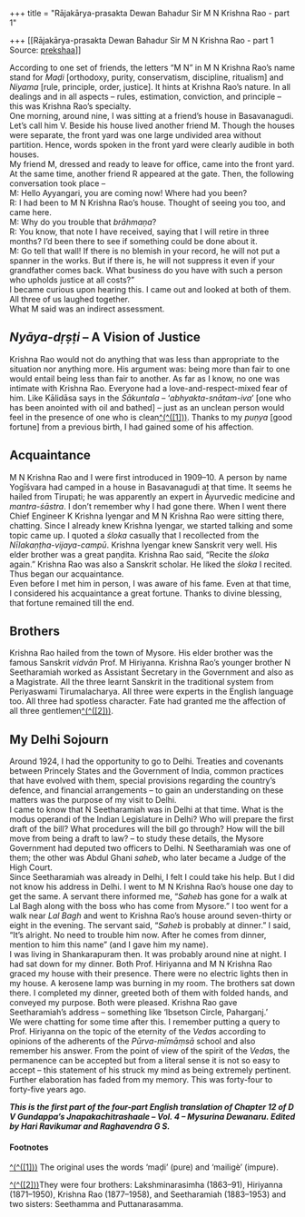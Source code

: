 +++
title = "Rājakārya-prasakta Dewan Bahadur Sir M N Krishna Rao - part 1"

+++
[[Rājakārya-prasakta Dewan Bahadur Sir M N Krishna Rao - part 1	Source: [prekshaa](https://www.prekshaa.in/m-n-krishna-rao-part-1)]]







According to one set of friends, the letters “M N” in M N Krishna Rao’s name stand for *Maḍi* \[orthodoxy, purity, conservatism, discipline, ritualism\] and *Niyama* \[rule, principle, order, justice\]. It hints at Krishna Rao’s nature. In all dealings and in all aspects – rules, estimation, conviction, and principle – this was Krishna Rao’s specialty.  
One morning, around nine, I was sitting at a friend’s house in Basavanagudi. Let’s call him V. Beside his house lived another friend M. Though the houses were separate, the front yard was one large undivided area without partition. Hence, words spoken in the front yard were clearly audible in both houses.  
My friend M, dressed and ready to leave for office, came into the front yard. At the same time, another friend R appeared at the gate. Then, the following conversation took place –  
M: Hello Ayyangari, you are coming now! Where had you been?  
R: I had been to M N Krishna Rao’s house. Thought of seeing you too, and came here.  
M: Why do you trouble that *brāhmaṇa*?  
R: You know, that note I have received, saying that I will retire in three months? I’d been there to see if something could be done about it.  
M: Go tell that wall! If there is no blemish in your record, he will not put a spanner in the works. But if there is, he will not suppress it even if your grandfather comes back. What business do you have with such a person who upholds justice at all costs?”  
I became curious upon hearing this. I came out and looked at both of them. All three of us laughed together.  
What M said was an indirect assessment.

## *Nyāya-dṛṣṭi* – A Vision of Justice

Krishna Rao would not do anything that was less than appropriate to the situation nor anything more. His argument was: being more than fair to one would entail being less than fair to another. As far as I know, no one was intimate with Krishna Rao. Everyone had a love-and-respect-mixed fear of him. Like Kālidāsa says in the *Śākuntala* – ‘*abhyakta-snātam-iva*’ \[one who has been anointed with oil and bathed\] – just as an unclean person would feel in the presence of one who is clean[^(^(\[1\]))](#sdfootnote1sym). Thanks to my *puṇya* \[good fortune\] from a previous birth, I had gained some of his affection.

## Acquaintance

M N Krishna Rao and I were first introduced in 1909–10. A person by name Yogīśvara had camped in a house in Basavanagudi at that time. It seems he hailed from Tirupati; he was apparently an expert in Āyurvedic medicine and *mantra-śāstra*. I don’t remember why I had gone there. When I went there Chief Engineer K Krishna Iyengar and M N Krishna Rao were sitting there, chatting. Since I already knew Krishna Iyengar, we started talking and some topic came up. I quoted a *śloka* casually that I recollected from the *Nīlakaṇṭha-vijaya-campū*. Krishna Iyengar knew Sanskrit very well. His elder brother was a great paṇḍita. Krishna Rao said, “Recite the *śloka* again.” Krishna Rao was also a Sanskrit scholar. He liked the *śloka* I recited. Thus began our acquaintance.  
Even before I met him in person, I was aware of his fame. Even at that time, I considered his acquaintance a great fortune. Thanks to divine blessing, that fortune remained till the end.

## Brothers

Krishna Rao hailed from the town of Mysore. His elder brother was the famous Sanskrit *vidvān* Prof. M Hiriyanna. Krishna Rao’s younger brother N Seetharamiah worked as Assistant Secretary in the Government and also as a Magistrate. All the three learnt Sanskrit in the traditional system from Periyaswami Tirumalacharya. All three were experts in the English language too. All three had spotless character. Fate had granted me the affection of all three gentlemen[^(^(\[2\]))](#sdfootnote2sym).

## My Delhi Sojourn

Around 1924, I had the opportunity to go to Delhi. Treaties and covenants between Princely States and the Government of India, common practices that have evolved with them, special provisions regarding the country’s defence, and financial arrangements – to gain an understanding on these matters was the purpose of my visit to Delhi.  
I came to know that N Seetharamiah was in Delhi at that time. What is the modus operandi of the Indian Legislature in Delhi? Who will prepare the first draft of the bill? What procedures will the bill go through? How will the bill move from being a draft to law? – to study these details, the Mysore Government had deputed two officers to Delhi. N Seetharamiah was one of them; the other was Abdul Ghani *saheb*, who later became a Judge of the High Court.  
Since Seetharamiah was already in Delhi, I felt I could take his help. But I did not know his address in Delhi. I went to M N Krishna Rao’s house one day to get the same. A servant there informed me, “*Saheb* has gone for a walk at Lal Bagh along with the boss who has come from Mysore.” I too went for a walk near *Lal Bagh* and went to Krishna Rao’s house around seven-thirty or eight in the evening. The servant said, “*Saheb* is probably at dinner.” I said, “It’s alright. No need to trouble him now. After he comes from dinner, mention to him this name” (and I gave him my name).  
I was living in Shankarapuram then. It was probably around nine at night. I had sat down for my dinner. Both Prof. Hiriyanna and M N Krishna Rao graced my house with their presence. There were no electric lights then in my house. A kerosene lamp was burning in my room. The brothers sat down there. I completed my dinner, greeted both of them with folded hands, and conveyed my purpose. Both were pleased. Krishna Rao gave Seetharamiah’s address – something like ‘Ibsetson Circle, Paharganj.’  
We were chatting for some time after this. I remember putting a query to Prof. Hiriyanna on the topic of the eternity of the *Veda*s according to opinions of the adherents of the *Pūrva-mīmāṃsā* school and also remember his answer. From the point of view of the spirit of the *Veda*s, the permanence can be accepted but from a literal sense it is not so easy to accept – this statement of his struck my mind as being extremely pertinent. Further elaboration has faded from my memory. This was forty-four to forty-five years ago.



***This is the first part of the four-part English translation of Chapter 12 of D V Gundappa’s Jnapakachitrashaale – Vol. 4 – Mysurina Dewanaru. Edited by Hari Ravikumar and Raghavendra G S.***



#### **Footnotes**

[^(^(\[1\]))](#sdfootnote1anc) The original uses the words ‘maḍi’ (pure) and ‘mailigè’ (impure).

[^(^(\[2\]))](#sdfootnote2anc)They were four brothers: Lakshminarasimha (1863–91), Hiriyanna (1871–1950), Krishna Rao (1877–1958), and Seetharamiah (1883–1953) and two sisters: Seethamma and Puttanarasamma.






